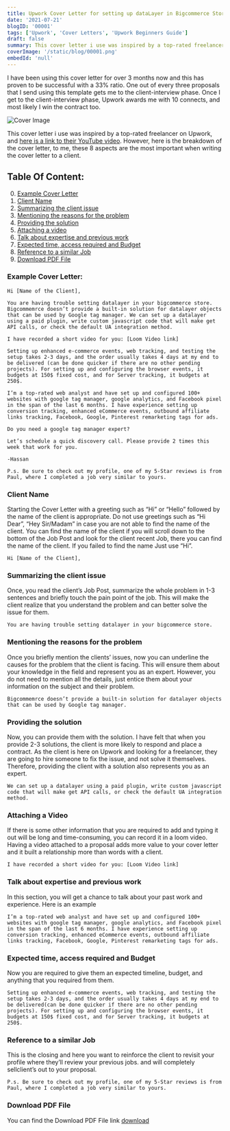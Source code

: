 ```yaml
---
title: Upwork Cover Letter for setting up dataLayer in Bigcommerce Store for Google Tag Manager
date: '2021-07-21'
blogID: '00001'
tags: ['Upwork', 'Cover Letters', 'Upwork Beginners Guide']
draft: false
summary: This cover letter i use was inspired by a top-rated freelancer on Upwork. However, here is the breakdown of the cover letter. These 8 aspects are the most important when writing the cover letter to a client for setting up a datalayer in a bigcommerce store for google tag manager.
coverImage: '/static/blog/00001.png'
embedId: 'null'
---
```


I have been using this cover letter for over 3 months now and this has proven to be successful with a 33% ratio. One out of every three proposals that I send using this template gets me to the client-interview phase. Once I get to the client-interview phase, Upwork awards me with 10 connects, and most likely I win the contract too.

![Cover Image](/static/blog/00001.png)

This cover letter i use was inspired by a top-rated freelancer on Upwork, and [here is a link to their YouTube video](https://www.youtube.com/watch?v=iGItwYOYB_E&list=PLCfjqPPfH_dYeX3RNc1JfnEjqKeYbb8A8&index=5). However, here is the breakdown of the cover letter, to me, these 8 aspects are the most important when writing the cover letter to a client.

## Table Of Content:

0. [Example Cover Letter](#example-cover-letter)
1. [Client Name](#client-name)
2. [Summarizing the client issue](#summarizing-the-client-issue)
3. [Mentioning the reasons for the problem](#mentioning-the-reasons-for-the-problem)
4. [Providing the solution](#providing-the-solution)
5. [Attaching a video](#attaching-a-video)
6. [Talk about expertise and previous work](#talk-about-expertise-and-previous-work)
7. [Expected time, access required and Budget](#expected-time-access-required-and-budget)
8. [Reference to a similar Job](#reference-to-a-similar-job)
9. [Download PDF File](#download-pdf-file)

### Example Cover Letter:

```
Hi [Name of the Client],

You are having trouble setting datalayer in your bigcommerce store. Bigcommemrce doesn’t provide a built-in solution for datalayer objects that can be used by Google tag manager. We can set up a datalayer using a paid plugin, write custom javascript code that will make get API calls, or check the default UA integration method.

I have recorded a short video for you: [Loom Video link]

Setting up enhanced e-commerce events, web tracking, and testing the setup takes 2-3 days, and the order usually takes 4 days at my end to be delivered (can be done quicker if there are no other pending projects). For setting up and configuring the browser events, it budgets at 150$ fixed cost, and for Server tracking, it budgets at 250$.

I’m a top-rated web analyst and have set up and configured 100+ websites with google tag manager, google analytics, and Facebook pixel in the span of the last 6 months. I have experience setting up conversion tracking, enhanced eCommerce events, outbound affiliate links tracking, Facebook, Google, Pinterest remarketing tags for ads.

Do you need a google tag manager expert?

Let’s schedule a quick discovery call. Please provide 2 times this week that work for you.

-Hassan

P.s. Be sure to check out my profile, one of my 5-Star reviews is from Paul, where I completed a job very similar to yours.
```

### Client Name

Starting the Cover Letter with a greeting such as “Hi” or “Hello” followed by the name of the client is appropriate. Do not use greetings such as “Hi Dear”, “Hey Sir/Madam” in case you are not able to find the name of the client. You can find the name of the client if you will scroll down to the bottom of the Job Post and look for the client recent Job, there you can find the name of the client. If you failed to find the name Just use “Hi”.

```
Hi [Name of the Client],
```

### Summarizing the client issue

Once, you read the client’s Job Post, summarize the whole problem in 1-3 sentences and briefly touch the pain point of the job. This will make the client realize that you understand the problem and can better solve the issue for them.

```
You are having trouble setting datalayer in your bigcommerce store.
```

### Mentioning the reasons for the problem

Once you briefly mention the clients’ issues, now you can underline the causes for the problem that the client is facing. This will ensure them about your knowledge in the field and represent you as an expert. However, you do not need to mention all the details, just entice them about your information on the subject and their problem.

```
Bigcommemrce doesn’t provide a built-in solution for datalayer objects that can be used by Google tag manager.
```

### Providing the solution

Now, you can provide them with the solution. I have felt that when you provide 2-3 solutions, the client is more likely to respond and place a contract. As the client is here on Upwork and looking for a freelancer, they are going to hire someone to fix the issue, and not solve it themselves. Therefore, providing the client with a solution also represents you as an expert.

```
We can set up a datalayer using a paid plugin, write custom javascript code that will make get API calls, or check the default UA integration method.
```

### Attaching a Video

If there is some other information that you are required to add and typing it out will be long and time-consuming, you can record it in a loom video. Having a video attached to a proposal adds more value to your cover letter and it built a relationship more than words with a client.

```
I have recorded a short video for you: [Loom Video link]
```

### Talk about expertise and previous work

In this section, you will get a chance to talk about your past work and experience. Here is an example

```
I’m a top-rated web analyst and have set up and configured 100+ websites with google tag manager, google analytics, and Facebook pixel in the span of the last 6 months. I have experience setting up conversion tracking, enhanced eCommerce events, outbound affiliate links tracking, Facebook, Google, Pinterest remarketing tags for ads.
```

### Expected time, access required and Budget

Now you are required to give them an expected timeline, budget, and anything that you required from them.

```
Setting up enhanced e-commerce events, web tracking, and testing the setup takes 2-3 days, and the order usually takes 4 days at my end to be delivered(can be done quicker if there are no other pending projects). For setting up and configuring the browser events, it budgets at 150$ fixed cost, and for Server tracking, it budgets at 250$.
```

### Reference to a similar Job

This is the closing and here you want to reinforce the client to revisit your profile where they’ll review your previous jobs. and will completely sellclient’s out to your proposal.

```
P.s. Be sure to check out my profile, one of my 5-Star reviews is from Paul, where I completed a job very similar to yours.
```

### Download PDF File

You can find the Download PDF File link
<a href="/static/blog/upwork/upwork-cover-letter-for-setting-up-dataLayer-in-bigcommerce-store-for-google-tag-manager.pdf" download>download</a>
